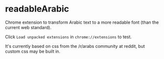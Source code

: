 readableArabic
==============

Chrome extension to transform Arabic text to a more readable font (than the current web standard). 

Click `Load unpacked extensions`
in `chrome://extensions` to test. 

It's currently based on css from the /r/arabs community at reddit, but custom css may be built in. 

